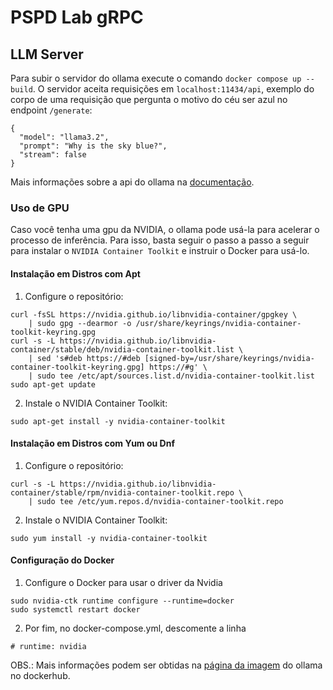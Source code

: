 # PSPD Lab gRPC

## LLM Server

Para subir o servidor do ollama execute o comando `docker compose up --build`. O servidor aceita requisições em `localhost:11434/api`, exemplo do corpo de uma requisição que pergunta o motivo do céu ser azul no endpoint `/generate`:

```
{
  "model": "llama3.2",
  "prompt": "Why is the sky blue?",
  "stream": false
}
```

Mais informações sobre a api do ollama na [documentação](https://github.com/ollama/ollama/blob/main/docs/api.md).

### Uso de GPU

Caso você tenha uma gpu da NVIDIA, o ollama pode usá-la para acelerar o processo de inferência. Para isso, basta seguir o passo a passo a seguir para instalar o `NVIDIA Container Toolkit`⁠ e instruir o Docker para usá-lo.


#### Instalação em Distros com Apt

1. Configure o repositório:
```
curl -fsSL https://nvidia.github.io/libnvidia-container/gpgkey \
    | sudo gpg --dearmor -o /usr/share/keyrings/nvidia-container-toolkit-keyring.gpg
curl -s -L https://nvidia.github.io/libnvidia-container/stable/deb/nvidia-container-toolkit.list \
    | sed 's#deb https://#deb [signed-by=/usr/share/keyrings/nvidia-container-toolkit-keyring.gpg] https://#g' \
    | sudo tee /etc/apt/sources.list.d/nvidia-container-toolkit.list
sudo apt-get update
```

2. Instale o NVIDIA Container Toolkit:
```
sudo apt-get install -y nvidia-container-toolkit
```

#### Instalação em Distros com Yum ou Dnf

1. Configure o repositório:
```
curl -s -L https://nvidia.github.io/libnvidia-container/stable/rpm/nvidia-container-toolkit.repo \
    | sudo tee /etc/yum.repos.d/nvidia-container-toolkit.repo
```

2. Instale o NVIDIA Container Toolkit:
```
sudo yum install -y nvidia-container-toolkit
```

#### Configuração do Docker

1. Configure o Docker para usar o driver da Nvidia
```
sudo nvidia-ctk runtime configure --runtime=docker
sudo systemctl restart docker
```

2. Por fim, no docker-compose.yml, descomente a linha
```
# runtime: nvidia
```

OBS.: Mais informações podem ser obtidas na [página da imagem](https://hub.docker.com/r/ollama/ollama) do ollama no dockerhub.